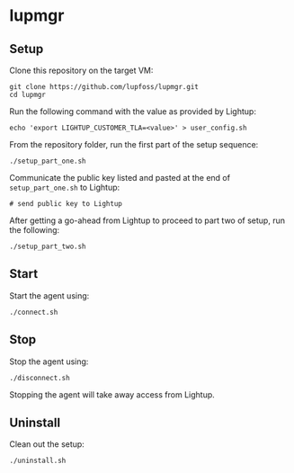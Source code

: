 # lupmgr

## Setup

Clone this repository on the target VM:

```
git clone https://github.com/lupfoss/lupmgr.git
cd lupmgr
```

Run the following command with the value as provided by Lightup:

```
echo 'export LIGHTUP_CUSTOMER_TLA=<value>' > user_config.sh
```


From the repository folder, run the first part of the setup sequence:
```
./setup_part_one.sh
```

Communicate the public key listed and pasted at the end of `setup_part_one.sh`
to Lightup:

```
# send public key to Lightup
```

After getting a go-ahead from Lightup to proceed to part two of setup, run the following:

```
./setup_part_two.sh
```

## Start

Start the agent using:

```
./connect.sh
```

## Stop

Stop the agent using:

```
./disconnect.sh
```

Stopping the agent will take away access from Lightup.


## Uninstall

Clean out the setup:

```
./uninstall.sh
```

